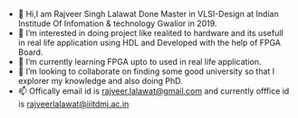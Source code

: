 - 👋 Hi,I am Rajveer Singh Lalawat Done Master in VLSI-Design at Indian Institude Of Infomation & technology Gwalior in 2019. 
- 👀 I’m interested in doing project like realited to hardware and its usefull in real life application using HDL and Developed with the help of FPGA Board.
- 🌱 I’m currently learning FPGA upto to used in real life application. 
- 💞️ I’m looking to collaborate on finding some good university so that  I explorer my knowledge and also doing PhD.
- 📫 Offically email id is rajveer.lalawat@gmail.com and currently offfice id is rajveerlalawat@iiitdmj.ac.in

<!---
rajveer111-maker/rajveer111-maker is a ✨ special ✨ repository because its `README.md` (this file) appears on your GitHub profile.
You can click the Preview link to take a look at your changes.
--->

